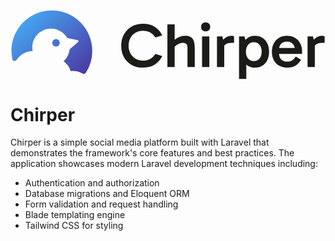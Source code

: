 <p align="center">
  <svg xmlns="http://www.w3.org/2000/svg" fill="none" viewBox="0 0 312 69"
                 class="h-7 w-auto px-4">
                <path fill="#D9D9D9"
                      d="M40.97.446c22.091 0 40 17.909 40 40a39.805 39.805 0 0 1-6.56 21.95c-.61.928-1.87 1.105-2.825.541a18.92 18.92 0 0 0-9.651-2.63c-.787 0-1.563.048-2.325.141a19.108 19.108 0 0 0-7.03-9.607 18.57 18.57 0 0 0 5.996-11.778l8.493-7.543a.931.931 0 0 0-.43-1.607l-10.423-2.138c-3.207-5.575-9.218-9.329-16.103-9.329-10.256 0-18.57 8.33-18.571 18.605 0 1.274.128 2.519.372 3.721-6.58.032-12.37 3.407-15.764 8.517-1.07 1.61-3.854 1.582-4.265-.306a40.101 40.101 0 0 1-.914-8.537c0-22.091 17.908-40 40-40Z"/>
                <path fill="url(#a)"
                      d="M40.97.446c22.091 0 40 17.909 40 40a39.805 39.805 0 0 1-6.56 21.95c-.61.928-1.87 1.105-2.825.541a18.92 18.92 0 0 0-9.651-2.63c-.787 0-1.563.048-2.325.141a19.108 19.108 0 0 0-7.03-9.607 18.57 18.57 0 0 0 5.996-11.778l8.493-7.543a.931.931 0 0 0-.43-1.607l-10.423-2.138c-3.207-5.575-9.218-9.329-16.103-9.329-10.256 0-18.57 8.33-18.571 18.605 0 1.274.128 2.519.372 3.721-6.58.032-12.37 3.407-15.764 8.517-1.07 1.61-3.854 1.582-4.265-.306a40.101 40.101 0 0 1-.914-8.537c0-22.091 17.908-40 40-40Z"/>
                <path fill="#D9D9D9"
                      d="M45.065 28.834a3.718 3.718 0 0 1 3.714 3.72 3.719 3.719 0 0 1-3.715 3.722 3.719 3.719 0 0 1-3.713-3.721 3.718 3.718 0 0 1 3.714-3.721Z"/>
                <path fill="url(#b)"
                      d="M45.065 28.834a3.718 3.718 0 0 1 3.714 3.72 3.719 3.719 0 0 1-3.715 3.722 3.719 3.719 0 0 1-3.713-3.721 3.718 3.718 0 0 1 3.714-3.721Z"/>
                <path fill="#1B1B18"
                      d="m299.633 26.19 1.798 8.246v22.01h-7.192V26.19h5.394Zm.496 11.656-1.488-.682V31.77l.558-.744c.413-.702 1.074-1.488 1.984-2.356a13.566 13.566 0 0 1 3.162-2.232c1.24-.62 2.5-.93 3.782-.93.62 0 1.198.042 1.736.124.578.083 1.012.228 1.302.434v6.51h-1.984c-2.728 0-4.774.434-6.138 1.302-1.364.827-2.336 2.15-2.914 3.968ZM273.838 57.066c-2.976 0-5.58-.64-7.812-1.922-2.232-1.322-3.989-3.162-5.27-5.518-1.24-2.356-1.86-5.104-1.86-8.246 0-3.182.62-5.952 1.86-8.308 1.281-2.397 3.038-4.257 5.27-5.58 2.232-1.322 4.836-1.984 7.812-1.984 3.017 0 5.642.682 7.874 2.046 2.273 1.323 4.03 3.183 5.27 5.58 1.24 2.356 1.86 5.084 1.86 8.184 0 .372-.021.744-.062 1.116 0 .372-.021.703-.062.992H265.22V37.66h18.166l-1.488 3.286c0-2.852-.661-5.187-1.984-7.006-1.323-1.818-3.327-2.728-6.014-2.728-2.439 0-4.381.765-5.828 2.294-1.405 1.488-2.108 3.472-2.108 5.952v3.286c0 2.563.703 4.609 2.108 6.138 1.447 1.488 3.431 2.232 5.952 2.232 2.273 0 4.03-.475 5.27-1.426a13.445 13.445 0 0 0 3.286-3.534l5.146 3.1c-1.364 2.563-3.183 4.506-5.456 5.828-2.273 1.323-5.084 1.984-8.432 1.984ZM242.175 57.128c-2.728 0-5.104-.64-7.13-1.922-1.984-1.281-3.534-3.1-4.65-5.456-1.116-2.356-1.674-5.146-1.674-8.37 0-3.224.558-6.014 1.674-8.37 1.158-2.397 2.728-4.236 4.712-5.518 2.026-1.322 4.382-1.984 7.068-1.984 2.811 0 5.25.662 7.316 1.984 2.108 1.323 3.741 3.183 4.898 5.58 1.158 2.356 1.736 5.126 1.736 8.308 0 3.1-.578 5.849-1.736 8.246-1.157 2.356-2.79 4.196-4.898 5.518-2.108 1.323-4.546 1.984-7.316 1.984Zm-15.81 11.098V26.19h5.394l1.798 6.634h-.62v16.182h.62v19.22h-7.192Zm14.632-17.546c2.315 0 4.196-.847 5.642-2.542 1.447-1.736 2.17-3.988 2.17-6.758 0-2.81-.723-5.084-2.17-6.82-1.446-1.736-3.327-2.604-5.642-2.604-2.273 0-4.154.868-5.642 2.604-1.446 1.695-2.17 3.948-2.17 6.758 0 2.811.724 5.084 2.17 6.82 1.488 1.695 3.369 2.542 5.642 2.542ZM209.902 26.19l1.798 8.246v22.01h-7.192V26.19h5.394Zm.496 11.656-1.488-.682V31.77l.558-.744c.413-.702 1.075-1.488 1.984-2.356a13.566 13.566 0 0 1 3.162-2.232c1.24-.62 2.501-.93 3.782-.93.62 0 1.199.042 1.736.124.579.083 1.013.228 1.302.434v6.51h-1.984c-2.728 0-4.774.434-6.138 1.302-1.364.827-2.335 2.15-2.914 3.968ZM196.93 56.446h-7.192V26.19h7.192v30.256Zm-8.122-39.68c0-1.322.392-2.397 1.178-3.224.826-.868 1.942-1.302 3.348-1.302 1.322 0 2.397.434 3.224 1.302.826.827 1.24 1.902 1.24 3.224 0 1.323-.414 2.398-1.24 3.224-.827.827-1.902 1.24-3.224 1.24-1.406 0-2.522-.413-3.348-1.24-.786-.826-1.178-1.901-1.178-3.224ZM155.405 56.446V14.224h7.192v42.222h-7.192Zm19.902 0V37.598c0-2.025-.434-3.368-1.302-4.03-.827-.702-1.86-1.054-3.1-1.054-1.158 0-2.356.248-3.596.744a11.427 11.427 0 0 0-3.286 1.922 10.082 10.082 0 0 0-2.418 2.728l-1.426-6.138a20.156 20.156 0 0 1 3.782-3.286 16.408 16.408 0 0 1 4.34-2.17 14.833 14.833 0 0 1 4.836-.806c2.149 0 3.844.352 5.084 1.054 1.24.703 2.17 1.674 2.79 2.914.62 1.199 1.012 2.563 1.178 4.092.206 1.488.31 3.038.31 4.65v18.228h-7.192ZM131.034 57.128c-4.299 0-8.06-.93-11.284-2.79-3.224-1.901-5.725-4.484-7.502-7.75-1.736-3.306-2.604-7.047-2.604-11.222 0-3.141.516-6.034 1.55-8.68 1.074-2.686 2.562-5.001 4.464-6.944 1.942-1.942 4.216-3.451 6.82-4.526 2.604-1.074 5.456-1.612 8.556-1.612 4.836 0 8.804 1.013 11.904 3.038 3.1 2.026 5.58 4.816 7.44 8.37l-6.82 2.294c-1.736-2.521-3.638-4.278-5.704-5.27-2.026-.992-4.299-1.488-6.82-1.488-2.687 0-5.084.64-7.192 1.922-2.108 1.24-3.782 2.976-5.022 5.208-1.24 2.232-1.86 4.795-1.86 7.688 0 2.894.62 5.456 1.86 7.688 1.24 2.232 2.914 3.989 5.022 5.27 2.108 1.24 4.505 1.86 7.192 1.86 2.521 0 4.794-.496 6.82-1.488 2.066-.992 3.968-2.748 5.704-5.27l6.82 2.294c-1.86 3.555-4.34 6.345-7.44 8.37-3.1 2.026-7.068 3.038-11.904 3.038Z"/>
                <defs>
                    <linearGradient id="a" x1=".97" x2="72.586" y1=".446" y2="80.006"
                                    gradientUnits="userSpaceOnUse">
                        <stop stop-color="#45B8FF"/>
                        <stop offset="1" stop-color="#4B2A99"/>
                    </linearGradient>
                    <linearGradient id="b" x1=".97" x2="72.586" y1=".446" y2="80.006"
                                    gradientUnits="userSpaceOnUse">
                        <stop stop-color="#45B8FF"/>
                        <stop offset="1" stop-color="#4B2A99"/>
                    </linearGradient>
                </defs>
            </svg>
</p>

# Chirper

Chirper is a simple social media platform built with Laravel that demonstrates the framework's core features and best practices. The application showcases modern Laravel development techniques including:

- Authentication and authorization
- Database migrations and Eloquent ORM
- Form validation and request handling
- Blade templating engine
- Tailwind CSS for styling
